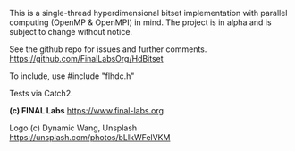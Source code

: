 This is a single-thread hyperdimensional bitset implementation with parallel computing (OpenMP & OpenMPI) in mind.
The project is in alpha and is subject to change without notice.

See the github repo for issues and further comments.
https://github.com/FinalLabsOrg/HdBitset

To include, use #include "flhdc.h"

Tests via Catch2.

**(c) FINAL Labs**
https://www.final-labs.org

Logo (c) Dynamic Wang, Unsplash
https://unsplash.com/photos/bLIkWFelVKM
